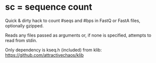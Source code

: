 sc = sequence count
==
Quick & dirty hack to count #seqs and #bps in FastQ or FastA files, optionally gzipped.

Reads any files passed as arguments or, if none is specified, attempts to read from stdin.

Only dependency is kseq.h (included) from klib: https://github.com/attractivechaos/klib
